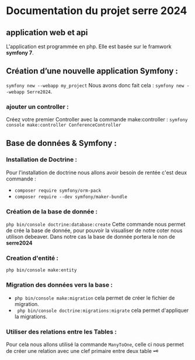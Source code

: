 
# Documentation du projet serre 2024
## application web et api
L'application est programmée en php. Elle est basée sur le framwork **symfony 7**.
## Création d’une nouvelle application Symfony :
```symfony new --webapp my_project```
Nous avons donc fait cela : ```symfony new --webapp Serre2024```. 

### ajouter un controller :
Créez votre premier Controller avec la commande make:controller :
```symfony console make:controller ConferenceController```

## Base de données & Symfony :

### Installation de Doctrine : 

Pour l'installation de doctrine nous allons avoir besoin de rentée c'est deux commande : 
- ```composer require symfony/orm-pack```
- ```composer require --dev symfony/maker-bundle```

### Création de la base de donnée :
```php bin/console doctrine:database:create``` Cette commande nous permet de crée la base de donnée, pour pouvoir la visualiser de notre coter nous utilison debeaver. Dans notre cas la base de donnée portera le non de **serre2024**

### Creation d'entité : 
```php bin/console make:entity```

### Migration des données vers la base :

- ```php bin/console make:migration``` cela permet de créer le fichier de migration.
- ``` php bin/console doctrine:migrations:migrate``` cela permet d'appliquer la migrations. 


### Utiliser des relations entre les Tables : 
Pour cela nous allons utilisé la commande ```ManyToOne```, celle ci nous permet de créer une relation avec une clef primaire entre deux table 🗝 
